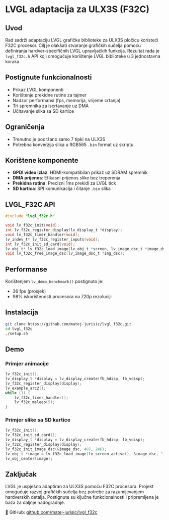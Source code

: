 # LVGL adaptacija za ULX3S (F32C)

## Uvod

Rad sadrži adaptaciju LVGL grafičke biblioteke za ULX3S pločicu koristeći F32C procesor. Cilj je olakšati stvaranje grafičkih sučelja pomoću definiranja hardver-specifičnih LVGL upravljačkih funkcija. Rezultat rada je `lvgl_f32c.h` API koji omogućuje korištenje LVGL biblioteke u 3 jednostavna koraka.

## Postignute funkcionalnosti

-   Prikaz LVGL komponenti
-   Korištenje prekidne rutine za tajmer
-   Nadzor performansi (fps, memorija, vrijeme crtanja)
-   Tri spremnika za iscrtavanje uz DMA
-   Učitavanje slika sa SD kartice

## Ograničenja

-   Trenutno je podržano samo 7 tipki na ULX3S
-   Potrebna konverzija slika u RGB565 `.bin` format uz skriptu

## Korištene komponente

-   **GPDI video izlaz**: HDMI-kompatibilan prikaz uz SDRAM spremnik
-   **DMA prijenos**: Efikasni prijenos slike bez treperenja
-   **Prekidna rutina**: Precizni 1ms prekidi za LVGL tick
-   **SD kartica**: SPI komunikacija i čitanje `.bin` slika

## LVGL_F32C API

```c
#include "lvgl_f32c.h"

void lv_f32c_init(void);
int lv_f32c_register_display(lv_display_t *display);
void lv_f32c_timer_handler(void);
lv_indev_t* lv_f32c_register_inputs(void);
int lv_f32c_init_sd_card(void);
lv_obj_t* lv_f32c_load_image(lv_obj_t *screen, lv_image_dsc_t *image_dsc, const char *filename);
void lv_f32c_free_image_dsc(lv_image_dsc_t *img_dsc);
```

## Performanse

Korištenjem `lv_demo_benchmark()` postignuto je:

-   36 fps (prosjek)
-   98% iskorištenosti procesora na 720p rezoluciji

## Instalacija

```bash
git clone https://github.com/matej-jurisic/lvgl_f32c.git
cd lvgl_f32c
./setup.sh
```

## Demo

### Primjer animacije

```c
lv_f32c_init();
lv_display_t *display = lv_display_create(fb_hdisp, fb_vdisp);
lv_f32c_register_display(display);
lv_example_arc2();
while (1) {
    lv_f32c_timer_handler();
    lv_f32c_msleep(5);
}
```

### Primjer slike sa SD kartice

```c
lv_f32c_init();
lv_f32c_init_sd_card();
lv_display_t *display = lv_display_create(fb_hdisp, fb_vdisp);
lv_f32c_register_display(display);
lv_f32c_init_image_dsc(&image_dsc, 407, 246);
lv_obj_t *image = lv_f32c_load_image(lv_screen_active(), &image_dsc, "image.bin");
lv_obj_center(image);
```

## Zaključak

LVGL je uspješno adaptiran za ULX3S pomoću F32C procesora. Projekt omogućuje razvoj grafičkih sučelja bez potrebe za razumijevanjem hardverskih detalja. Postignute su ključne funkcionalnosti i pripremljena je baza za daljnje nadogradnje.

📁 GitHub: [github.com/matej-jurisic/lvgl_f32c](https://github.com/matej-jurisic/lvgl_f32c)
